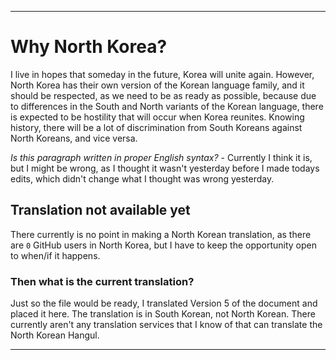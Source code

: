 
***

# Why North Korea?

I live in hopes that someday in the future, Korea will unite again. However, North Korea has their own version of the Korean language family, and it should be respected, as we need to be as ready as possible, because due to differences in the South and North variants of the Korean language, there is expected to be hostility that will occur when Korea reunites. Knowing history, there will be a lot of discrimination from South Koreans against North Koreans, and vice versa.

_Is this paragraph written in proper English syntax?_ - Currently I think it is, but I might be wrong, as I thought it wasn't yesterday before I made todays edits, which didn't change what I thought was wrong yesterday.

## Translation not available yet

There currently is no point in making a North Korean translation, as there are `0` GitHub users in North Korea, but I have to keep the opportunity open to when/if it happens.

### Then what is the current translation?

Just so the file would be ready, I translated Version 5 of the document and placed it here. The translation is in South Korean, not North Korean. There currently aren't any translation services that I know of that can translate the North Korean Hangul.

***
